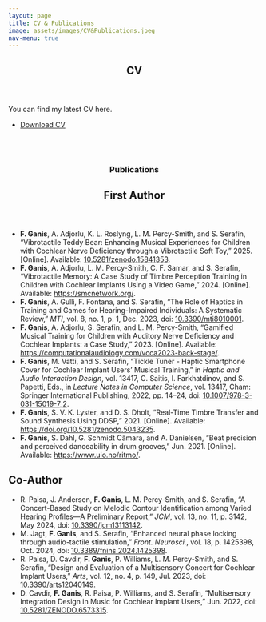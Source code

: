 ```yaml
---
layout: page
title: CV & Publications
image: assets/images/CV&Publications.jpeg
nav-menu: true
---
```


<!-- Main -->
<div id="main" class="alt">

<section id="one">
	<div class="inner">
		<header class="major">
			<h1>CV</h1>
		</header>
		<section>
			<div class="content">
				<div class="inner">
				</div>
				<p>You can find my latest CV here.</p>
			</div>
			<div style="text-align: left;">
				<ul class="actions">
					<li><a href="assets/documents/FrancescoGanis_CV.pdf" class="button" target="_blank">Download CV</a></li>
				</ul>
			</div>
		</section>
		<br><br> <!-- Added space after CV -->
		<section>
			<div class="content">
				<div class="inner">
					<header class="major">
						<h1>Publications</h1>
						<h2>First Author</h2>
					</header>
					<ul>
						<li>
							<strong>F. Ganis</strong>, A. Adjorlu, K. L. Roslyng, L. M. Percy-Smith, and S. Serafin, 
							“Vibrotactile Teddy Bear: Enhancing Musical Experiences for Children with Cochlear Nerve Deficiency through a Vibrotactile Soft Toy,” 
							2025. [Online]. Available: <a href="https://zenodo.org/records/15841353">10.5281/zenodo.15841353</a>.							
						</li>
						<li>
							<strong>F. Ganis</strong>, A. Adjorlu, L. M. Percy-Smith, C. F. Samar, and S. Serafin, 
							“Vibrotactile Memory: A Case Study of Timbre Perception Training in Children with Cochlear Implants Using a Video Game,” 
							2024. [Online]. Available: <a href="https://smcnetwork.org/smc2024/papers/SMC2024_paper_id109.pdf">https://smcnetwork.org/</a>.
						</li>
						<li>
							<strong>F. Ganis</strong>, A. Gulli, F. Fontana, and S. Serafin, 
							“The Role of Haptics in Training and Games for Hearing-Impaired Individuals: A Systematic Review,” 
							<em>MTI</em>, vol. 8, no. 1, p. 1, Dec. 2023, doi: <a href="https://doi.org/10.3390/mti8010001">10.3390/mti8010001</a>.
						</li>
						<li>
							<strong>F. Ganis</strong>, A. Adjorlu, S. Serafin, and L. M. Percy-Smith, 
							“Gamified Musical Training for Children with Auditory Nerve Deficiency and Cochlear Implants: a Case Study,” 
							2023. [Online]. Available: <a href="https://computationalaudiology.com/vcca2023-back-stage/">https://computationalaudiology.com/vcca2023-back-stage/</a>.
						</li>
						<li>
							<strong>F. Ganis</strong>, M. Vatti, and S. Serafin, 
							“Tickle Tuner - Haptic Smartphone Cover for Cochlear Implant Users’ Musical Training,” 
							in <em>Haptic and Audio Interaction Design</em>, vol. 13417, C. Saitis, I. Farkhatdinov, and S. Papetti, Eds., in <em>Lecture Notes in Computer Science</em>, vol. 13417, Cham: Springer International Publishing, 2022, pp. 14–24, doi: <a href="https://doi.org/10.1007/978-3-031-15019-7_2">10.1007/978-3-031-15019-7_2</a>.
						</li>
						<li>
							<strong>F. Ganis</strong>, S. V. K. Lyster, and D. S. Dholt, 
							“Real-Time Timbre Transfer and Sound Synthesis Using DDSP,” 
							2021. [Online]. Available: <a href="https://doi.org/10.5281/zenodo.5043235">https://doi.org/10.5281/zenodo.5043235</a>.
						</li>
						<li>
							<strong>F. Ganis</strong>, S. Dahl, G. Schmidt Câmara, and A. Danielsen, 
							“Beat precision and perceived danceability in drum grooves,” 
							Jun. 2021. [Online]. Available: <a href="https://www.uio.no/ritmo/english/news-and-events/events/conferences/2021/RPPW/Programme/overview.html">https://www.uio.no/ritmo/</a>.
						</li>
					</ul>
					<h2>Co-Author</h2>
					<ul>
						<li>
							R. Paisa, J. Andersen, <strong>F. Ganis</strong>, L. M. Percy-Smith, and S. Serafin, 
							“A Concert-Based Study on Melodic Contour Identification among Varied Hearing Profiles—A Preliminary Report,” 
							<em>JCM</em>, vol. 13, no. 11, p. 3142, May 2024, doi: <a href="https://doi.org/10.3390/jcm13113142">10.3390/jcm13113142</a>.
						</li>
						<li>
							M. Jagt, <strong>F. Ganis</strong>, and S. Serafin, 
							“Enhanced neural phase locking through audio-tactile stimulation,” 
							<em>Front. Neurosci.</em>, vol. 18, p. 1425398, Oct. 2024, doi: <a href="https://doi.org/10.3389/fnins.2024.1425398">10.3389/fnins.2024.1425398</a>.
						</li>
						<li>
							R. Paisa, D. Cavdir, <strong>F. Ganis</strong>, P. Williams, L. M. Percy-Smith, and S. Serafin, 
							“Design and Evaluation of a Multisensory Concert for Cochlear Implant Users,” 
							<em>Arts</em>, vol. 12, no. 4, p. 149, Jul. 2023, doi: <a href="https://doi.org/10.3390/arts12040149">10.3390/arts12040149</a>.
						</li>
						<li>
							D. Cavdir, <strong>F. Ganis</strong>, R. Paisa, P. Williams, and S. Serafin, 
							“Multisensory Integration Design in Music for Cochlear Implant Users,” 
							Jun. 2022, doi: <a href="https://doi.org/10.5281/ZENODO.6573315">10.5281/ZENODO.6573315</a>.
						</li>
					</ul>
				</div>
			</div>
		</section>
	</div>
</section>
<br><br> 
</div>
